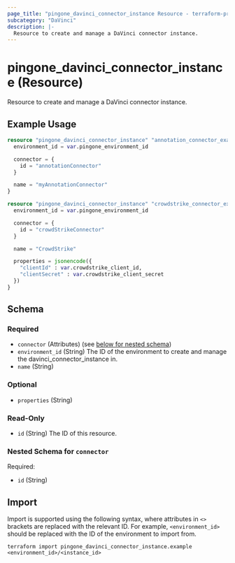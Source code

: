 ```yaml
---
page_title: "pingone_davinci_connector_instance Resource - terraform-provider-pingone"
subcategory: "DaVinci"
description: |-
  Resource to create and manage a DaVinci connector instance.
---
```


# pingone_davinci_connector_instance (Resource)

Resource to create and manage a DaVinci connector instance.

## Example Usage

```terraform
resource "pingone_davinci_connector_instance" "annotation_connector_example" {
  environment_id = var.pingone_environment_id

  connector = {
    id = "annotationConnector"
  }

  name = "myAnnotationConnector"
}

resource "pingone_davinci_connector_instance" "crowdstrike_connector_example" {
  environment_id = var.pingone_environment_id

  connector = {
    id = "crowdStrikeConnector"
  }

  name = "CrowdStrike"

  properties = jsonencode({
    "clientId" : var.crowdstrike_client_id,
    "clientSecret" : var.crowdstrike_client_secret
  })
}
```

<!-- schema generated by tfplugindocs -->
## Schema

### Required

- `connector` (Attributes) (see [below for nested schema](#nestedatt--connector))
- `environment_id` (String) The ID of the environment to create and manage the davinci_connector_instance in.
- `name` (String)

### Optional

- `properties` (String)

### Read-Only

- `id` (String) The ID of this resource.

<a id="nestedatt--connector"></a>
### Nested Schema for `connector`

Required:

- `id` (String)

## Import

Import is supported using the following syntax, where attributes in `<>` brackets are replaced with the relevant ID.  For example, `<environment_id>` should be replaced with the ID of the environment to import from.

```shell
terraform import pingone_davinci_connector_instance.example <environment_id>/<instance_id>
```

